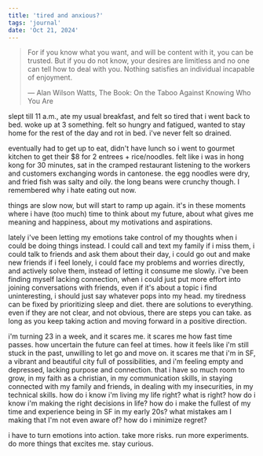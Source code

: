 ```yaml
---
title: 'tired and anxious?'
tags: 'journal'
date: 'Oct 21, 2024'
---
```


> For if you know what you want, and will be content with it, you can be trusted. But if you do not know, your desires are limitless and no one can tell how to deal with you. Nothing satisfies an individual incapable of enjoyment.
>
> ― Alan Wilson Watts, The Book: On the Taboo Against Knowing Who You Are

slept till 11 a.m., ate my usual breakfast, and felt so tired that i went back to bed. woke up at 3 something. felt so hungry and fatigued, wanted to stay home for the rest of the day and rot in bed. i've never felt so drained.

eventually had to get up to eat, didn't have lunch so i went to gourmet kitchen to get their $8 for 2 entrees + rice/noodles. felt like i was in hong kong for 30 minutes, sat in the cramped restaurant listening to the workers and customers exchanging words in cantonese. the egg noodles were dry, and fried fish was salty and oily. the long beans were crunchy though. I remembered why i hate eating out now.

things are slow now, but will start to ramp up again. it's in these moments where i have (too much) time to think about my future, about what gives me meaning and happiness, about my motivations and aspirations.

lately i've been letting my emotions take control of my thoughts when i could be doing things instead. I could call and text my family if i miss them, i could talk to friends and ask them about their day, i could go out and make new friends if i feel lonely, i could face my problems and worries directly, and actively solve them, instead of letting it consume me slowly. i've been finding myself lacking connection, when i could just put more effort into joining conversations with friends, even if it's about a topic i find uninteresting, i should just say whatever pops into my head. my tiredness can be fixed by prioritizing sleep and diet. there are solutions to everything. even if they are not clear, and not obvious, there are steps you can take. as long as you keep taking action and moving forward in a positive direction.

i'm turning 23 in a week, and it scares me. it scares me how fast time passes. how uncertain the future can feel at times. how it feels like i'm still stuck in the past, unwilling to let go and move on. it scares me that i'm in SF, a vibrant and beautiful city full of possibilities, and i'm feeling empty and depressed, lacking purpose and connection. that i have so much room to grow, in my faith as a christian, in my communication skills, in staying connected with my family and friends, in dealing with my insecurities, in my technical skills. how do i know i'm living my life right? what is right? how do i know i'm making the right decisions in life? how do i make the fullest of my time and experience being in SF in my early 20s? what mistakes am I making that I'm not even aware of? how do i minimize regret?

i have to turn emotions into action. take more risks. run more experiments. do more things that excites me. stay curious.
